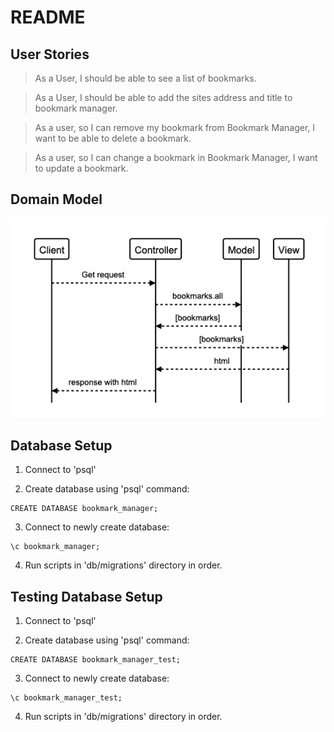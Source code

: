 # README

## User Stories

>As a User, I should be able to see a list of bookmarks.

>As a User, I should be able to add the sites address and title to bookmark manager.

>As a user, so I can remove my bookmark from Bookmark Manager, I want to be able to delete a bookmark.

>As a user, so I can change a bookmark in Bookmark Manager, I want to update a bookmark.

## Domain Model

![Bookmark Manager Domain Model](Assets/domain_model_1.png)

## Database Setup

1. Connect to 'psql'

2. Create database using 'psql' command:
```
CREATE DATABASE bookmark_manager;
```
3. Connect to newly create database:
```
\c bookmark_manager;
```
4. Run scripts in 'db/migrations' directory in order.

## Testing Database Setup

1. Connect to 'psql'

2. Create database using 'psql' command:
```
CREATE DATABASE bookmark_manager_test;
```
3. Connect to newly create database:
```
\c bookmark_manager_test;
```
4. Run scripts in 'db/migrations' directory in order.
